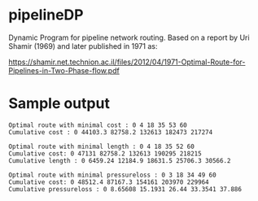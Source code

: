 # pipelineDP
Dynamic Program for pipeline network routing. Based on a report by Uri Shamir (1969) and later published in 1971 as:

https://shamir.net.technion.ac.il/files/2012/04/1971-Optimal-Route-for-Pipelines-in-Two-Phase-flow.pdf

# Sample output

```
Optimal route with minimal cost : 0 4 18 35 53 60 
Cumulative cost : 0 44103.3 82758.2 132613 182473 217274 

Optimal route with minimal length : 0 4 18 35 52 60 
Cumulative cost: 0 47131 82758.2 132613 190295 218215 
Cumulative length : 0 6459.24 12184.9 18631.5 25706.3 30566.2 

Optimal route with minimal pressureloss : 0 3 18 34 49 60 
Cumulative cost: 0 48512.4 87167.3 154161 203970 229964 
Cumulative pressureloss : 0 8.65608 15.1931 26.44 33.3541 37.886 
```